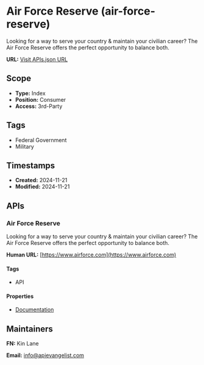 # Air Force Reserve (air-force-reserve)
Looking for a way to serve your country & maintain your civilian career? The Air Force Reserve offers the perfect opportunity to balance both.

**URL:** [Visit APIs.json URL](https://raw.githubusercontent.com/api-evangelist/air-force-reserve/refs/heads/main/apis.yml)

## Scope

- **Type:** Index 
- **Position:** Consumer 
- **Access:** 3rd-Party 

## Tags

- Federal Government
- Military

## Timestamps

- **Created:** 2024-11-21 
- **Modified:** 2024-11-21 

## APIs

### Air Force Reserve
Looking for a way to serve your country & maintain your civilian career? The Air Force Reserve offers the perfect opportunity to balance both.

**Human URL:** [https://www.airforce.com](https://www.airforce.com)

#### Tags

- API

#### Properties

- [Documentation](https://www.airforce.com)

## Maintainers

**FN:** Kin Lane

**Email:** info@apievangelist.com

